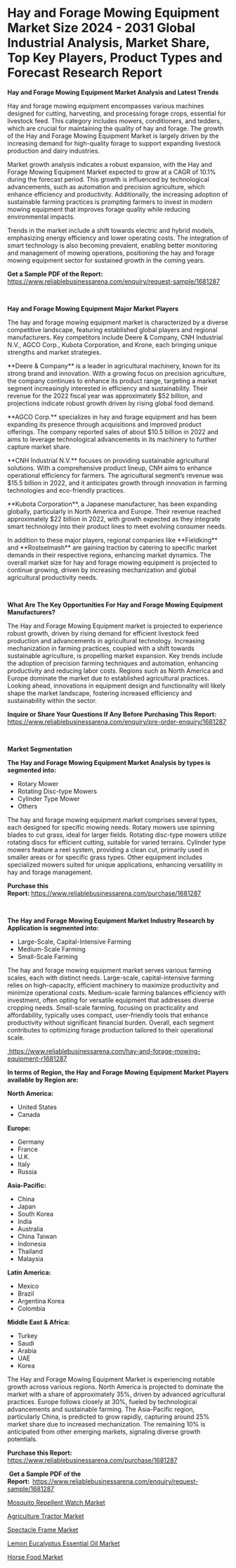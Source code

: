 <p><h1>Hay and Forage Mowing Equipment Market Size 2024 - 2031 Global Industrial Analysis, Market Share, Top Key Players, Product Types and Forecast Research Report</h1></p><p><strong>Hay and Forage Mowing Equipment Market Analysis and Latest Trends</strong></p>
<p><p>Hay and forage mowing equipment encompasses various machines designed for cutting, harvesting, and processing forage crops, essential for livestock feed. This category includes mowers, conditioners, and tedders, which are crucial for maintaining the quality of hay and forage. The growth of the Hay and Forage Mowing Equipment Market is largely driven by the increasing demand for high-quality forage to support expanding livestock production and dairy industries.</p><p>Market growth analysis indicates a robust expansion, with the Hay and Forage Mowing Equipment Market expected to grow at a CAGR of 10.1% during the forecast period. This growth is influenced by technological advancements, such as automation and precision agriculture, which enhance efficiency and productivity. Additionally, the increasing adoption of sustainable farming practices is prompting farmers to invest in modern mowing equipment that improves forage quality while reducing environmental impacts. </p><p>Trends in the market include a shift towards electric and hybrid models, emphasizing energy efficiency and lower operating costs. The integration of smart technology is also becoming prevalent, enabling better monitoring and management of mowing operations, positioning the hay and forage mowing equipment sector for sustained growth in the coming years.</p></p>
<p><strong>Get a Sample PDF of the Report:&nbsp;</strong> <a href="https://www.reliablebusinessarena.com/enquiry/request-sample/1681287?utm_campaign=1285&utm_medium=2&utm_source=Github&utm_content=ia&utm_term=04102024&utm_id=hay-and-forage-mowing-equipment">https://www.reliablebusinessarena.com/enquiry/request-sample/1681287</a></p>
<p>&nbsp;</p>
<p><strong>Hay and Forage Mowing Equipment Major Market Players</strong></p>
<p><p>The hay and forage mowing equipment market is characterized by a diverse competitive landscape, featuring established global players and regional manufacturers. Key competitors include Deere & Company, CNH Industrial N.V., AGCO Corp., Kubota Corporation, and Krone, each bringing unique strengths and market strategies.</p><p>**Deere & Company** is a leader in agricultural machinery, known for its strong brand and innovation. With a growing focus on precision agriculture, the company continues to enhance its product range, targeting a market segment increasingly interested in efficiency and sustainability. Their revenue for the 2022 fiscal year was approximately $52 billion, and projections indicate robust growth driven by rising global food demand.</p><p>**AGCO Corp.** specializes in hay and forage equipment and has been expanding its presence through acquisitions and improved product offerings. The company reported sales of about $10.5 billion in 2022 and aims to leverage technological advancements in its machinery to further capture market share.</p><p>**CNH Industrial N.V.** focuses on providing sustainable agricultural solutions. With a comprehensive product lineup, CNH aims to enhance operational efficiency for farmers. The agricultural segment’s revenue was $15.5 billion in 2022, and it anticipates growth through innovation in farming technologies and eco-friendly practices.</p><p>**Kubota Corporation**, a Japanese manufacturer, has been expanding globally, particularly in North America and Europe. Their revenue reached approximately $22 billion in 2022, with growth expected as they integrate smart technology into their product lines to meet evolving consumer needs.</p><p>In addition to these major players, regional companies like **Fieldking** and **Rostselmash** are gaining traction by catering to specific market demands in their respective regions, enhancing market dynamics. The overall market size for hay and forage mowing equipment is projected to continue growing, driven by increasing mechanization and global agricultural productivity needs.</p></p>
<p>&nbsp;</p>
<p><strong>What Are The Key Opportunities For Hay and Forage Mowing Equipment Manufacturers?</strong></p>
<p><p>The Hay and Forage Mowing Equipment market is projected to experience robust growth, driven by rising demand for efficient livestock feed production and advancements in agricultural technology. Increasing mechanization in farming practices, coupled with a shift towards sustainable agriculture, is propelling market expansion. Key trends include the adoption of precision farming techniques and automation, enhancing productivity and reducing labor costs. Regions such as North America and Europe dominate the market due to established agricultural practices. Looking ahead, innovations in equipment design and functionality will likely shape the market landscape, fostering increased efficiency and sustainability within the sector.</p></p>
<p><strong>Inquire or Share Your Questions If Any Before Purchasing This Report:</strong> <a href="https://www.reliablebusinessarena.com/enquiry/pre-order-enquiry/1681287?utm_campaign=1285&utm_medium=2&utm_source=Github&utm_content=ia&utm_term=04102024&utm_id=hay-and-forage-mowing-equipment">https://www.reliablebusinessarena.com/enquiry/pre-order-enquiry/1681287</a></p>
<p>&nbsp;</p>
<p><strong>Market Segmentation</strong></p>
<p><strong>The Hay and Forage Mowing Equipment Market Analysis by types is segmented into:</strong></p>
<p><ul><li>Rotary Mower</li><li>Rotating Disc-type Mowers</li><li>Cylinder Type Mower</li><li>Others</li></ul></p>
<p><p>The hay and forage mowing equipment market comprises several types, each designed for specific mowing needs. Rotary mowers use spinning blades to cut grass, ideal for larger fields. Rotating disc-type mowers utilize rotating discs for efficient cutting, suitable for varied terrains. Cylinder type mowers feature a reel system, providing a clean cut, primarily used in smaller areas or for specific grass types. Other equipment includes specialized mowers suited for unique applications, enhancing versatility in hay and forage management.</p></p>
<p><strong>Purchase this Report:&nbsp;</strong><a href="https://www.reliablebusinessarena.com/purchase/1681287?utm_campaign=1285&utm_medium=2&utm_source=Github&utm_content=ia&utm_term=04102024&utm_id=hay-and-forage-mowing-equipment">https://www.reliablebusinessarena.com/purchase/1681287</a></p>
<p>&nbsp;</p>
<p><strong>The Hay and Forage Mowing Equipment Market Industry Research by Application is segmented into:</strong></p>
<p><ul><li>Large-Scale, Capital-Intensive Farming</li><li>Medium-Scale Farming</li><li>Small-Scale Farming</li></ul></p>
<p><p>The hay and forage mowing equipment market serves various farming scales, each with distinct needs. Large-scale, capital-intensive farming relies on high-capacity, efficient machinery to maximize productivity and minimize operational costs. Medium-scale farming balances efficiency with investment, often opting for versatile equipment that addresses diverse cropping needs. Small-scale farming, focusing on practicality and affordability, typically uses compact, user-friendly tools that enhance productivity without significant financial burden. Overall, each segment contributes to optimizing forage production tailored to their operational scale.</p></p>
<p><a href="https://www.reliablebusinessarena.com/hay-and-forage-mowing-equipment-r1681287?utm_campaign=1285&utm_medium=2&utm_source=Github&utm_content=ia&utm_term=04102024&utm_id=hay-and-forage-mowing-equipment">&nbsp;https://www.reliablebusinessarena.com/hay-and-forage-mowing-equipment-r1681287</a></p>
<p><strong>In terms of Region, the Hay and Forage Mowing Equipment Market Players available by Region are:</strong></p>
<p>
    <p> <strong> North America: </strong>
        <ul>
            <li>United States</li>
            <li>Canada</li>
        </ul>
        </p> 
    <p> <strong> Europe: </strong>
        <ul>
            <li>Germany</li>
            <li>France</li>
            <li>U.K.</li>
            <li>Italy</li>
            <li>Russia</li>
        </ul>
        </p> 
    <p> <strong> Asia-Pacific: </strong>
        <ul>
            <li>China</li>
            <li>Japan</li>
            <li>South Korea</li>
            <li>India</li>
            <li>Australia</li>
            <li>China Taiwan</li>
            <li>Indonesia</li>
            <li>Thailand</li>
            <li>Malaysia</li>
        </ul>
        </p> 
    <p> <strong> Latin America: </strong>
        <ul>
            <li>Mexico</li>
            <li>Brazil</li>
            <li>Argentina Korea</li>
            <li>Colombia</li>
        </ul>
        </p> 
    <p> <strong> Middle East & Africa: </strong>
        <ul>
            <li>Turkey</li>
            <li>Saudi</li>
            <li>Arabia</li>
            <li>UAE</li>
            <li>Korea</li>
        </ul>
    </p>
    </p>
<p><p>The Hay and Forage Mowing Equipment Market is experiencing notable growth across various regions. North America is projected to dominate the market with a share of approximately 35%, driven by advanced agricultural practices. Europe follows closely at 30%, fueled by technological advancements and sustainable farming. The Asia-Pacific region, particularly China, is predicted to grow rapidly, capturing around 25% market share due to increased mechanization. The remaining 10% is anticipated from other emerging markets, signaling diverse growth potentials.</p></p>
<p><strong>Purchase this Report: </strong><a href="https://www.reliablebusinessarena.com/purchase/1681287?utm_campaign=1285&utm_medium=2&utm_source=Github&utm_content=ia&utm_term=04102024&utm_id=hay-and-forage-mowing-equipment">https://www.reliablebusinessarena.com/purchase/1681287</a></p>
<p>&nbsp;<strong>Get a Sample PDF of the Report:&nbsp;&nbsp;</strong><a href="https://www.reliablebusinessarena.com/enquiry/request-sample/1681287?utm_campaign=1285&utm_medium=2&utm_source=Github&utm_content=ia&utm_term=04102024&utm_id=hay-and-forage-mowing-equipment">https://www.reliablebusinessarena.com/enquiry/request-sample/1681287</a></p>
<p><strong></strong></p>
<p><p><a href="https://www.linkedin.com/pulse/mosquito-repellent-watch-industry-sector-new-technologies-wpqfe?utm_campaign=1285&utm_medium=2&utm_source=Github&utm_content=ia&utm_term=04102024&utm_id=hay-and-forage-mowing-equipment">Mosquito Repellent Watch Market</a></p><p><a href="https://github.com/joannesouthgate/Market-Research-Report-List-5/blob/main/agriculture-tractor-market.md?utm_campaign=1285&utm_medium=2&utm_source=Github&utm_content=ia&utm_term=04102024&utm_id=hay-and-forage-mowing-equipment">Agriculture Tractor Market</a></p><p><a href="https://www.linkedin.com/pulse/spectacle-frame-market-penetration-strategies-untapped-markets-zlzje?utm_campaign=1285&utm_medium=2&utm_source=Github&utm_content=ia&utm_term=04102024&utm_id=hay-and-forage-mowing-equipment">Spectacle Frame Market</a></p><p><a href="https://www.linkedin.com/pulse/lemon-eucalyptus-essential-oil-market-size-type-therapeutic-c3xac?utm_campaign=1285&utm_medium=2&utm_source=Github&utm_content=ia&utm_term=04102024&utm_id=hay-and-forage-mowing-equipment">Lemon Eucalyptus Essential Oil Market</a></p><p><a href="https://www.linkedin.com/pulse/horse-food-market-dynamics-application-types-emerging-trends-ivpje?utm_campaign=1285&utm_medium=2&utm_source=Github&utm_content=ia&utm_term=04102024&utm_id=hay-and-forage-mowing-equipment">Horse Food Market</a></p></p>